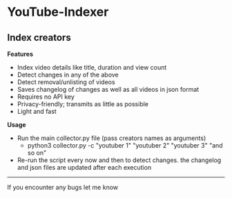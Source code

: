 # YouTube-Indexer
## Index creators  

**Features**  
* Index video details like title, duration and view count
* Detect changes in any of the above
* Detect removal/unlisting of videos
* Saves changelog of changes as well as all videos in json format
* Requires no API key
* Privacy-friendly; transmits as little as possible
* Light and fast

**Usage**
* Run the main collector.py file (pass creators names as arguments)
    * python3 collector.py -c "youtuber 1" "youtuber 2" "youtuber 3" "and so on"
* Re-run the script every now and then to detect changes. the changelog and json files are updated after each execution  
- - - -  
If you encounter any bugs let me know